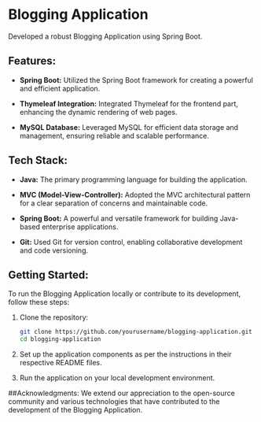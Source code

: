 # Blogging Application

Developed a robust Blogging Application using Spring Boot.

## Features:

- **Spring Boot:** Utilized the Spring Boot framework for creating a powerful and efficient application.

- **Thymeleaf Integration:**
  Integrated Thymeleaf for the frontend part, enhancing the dynamic rendering of web pages.

- **MySQL Database:**
  Leveraged MySQL for efficient data storage and management, ensuring reliable and scalable performance.

## Tech Stack:

- **Java:** The primary programming language for building the application.

- **MVC (Model-View-Controller):**
  Adopted the MVC architectural pattern for a clear separation of concerns and maintainable code.

- **Spring Boot:** A powerful and versatile framework for building Java-based enterprise applications.

- **Git:** Used Git for version control, enabling collaborative development and code versioning.

## Getting Started:

To run the Blogging Application locally or contribute to its development, follow these steps:

1. Clone the repository:
   ```bash
   git clone https://github.com/yourusername/blogging-application.git
   cd blogging-application
2. Set up the application components as per the instructions in their respective README files.

3. Run the application on your local development environment.

##Acknowledgments:
We extend our appreciation to the open-source community and various technologies that have contributed to the development of the Blogging Application.

